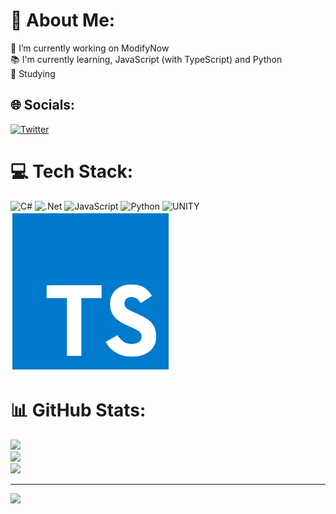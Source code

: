 # 💫 About Me:
🔭 I’m currently working on ModifyNow<br>📚 I'm currently learning, JavaScript (with TypeScript) and Python<br>📖 Studying 


## 🌐 Socials:
[![Twitter](https://img.shields.io/badge/Twitter-%231DA1F2.svg?logo=Twitter&logoColor=white)](https://twitter.com/damacaah) 

# 💻 Tech Stack:
![C#](https://img.shields.io/badge/c%23-%23239120.svg?style=for-the-badge&logo=c-sharp&logoColor=white) ![.Net](https://img.shields.io/badge/.NET-5C2D91?style=for-the-badge&logo=.net&logoColor=white) ![JavaScript](https://img.shields.io/badge/javascript-%23323330.svg?style=for-the-badge&logo=javascript&logoColor=%23F7DF1E) ![Python](https://img.shields.io/badge/python-3670A0?style=for-the-badge&logo=python&logoColor=ffdd54) ![UNITY](https://img.shields.io/badge/Unity-%2320232a.svg?style=for-the-badge&logo=unity&logoColor=white) ![TypeScript](https://raw.githubusercontent.com/devicons/devicon/master/icons/typescript/typescript-original.svg)
# 📊 GitHub Stats:
![](https://github-readme-stats.vercel.app/api?username=Damacah&theme=onedark&hide_border=false&include_all_commits=true&count_private=true)<br/>
![](https://github-readme-streak-stats.herokuapp.com/?user=Damacah&theme=onedark&hide_border=false)<br/>
![](https://github-readme-stats.vercel.app/api/top-langs/?username=Damacah&theme=onedark&hide_border=false&include_all_commits=true&count_private=true&layout=compact)

---
[![](https://visitcount.itsvg.in/api?id=Damacah&icon=0&color=0)](https://visitcount.itsvg.in)
